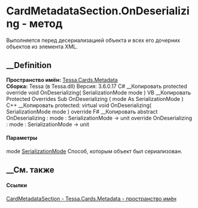 # CardMetadataSection.OnDeserializing - метод
Выполняется перед десериализацией объекта и всех его дочерних объектов из
элемента XML.
##  __Definition
 **Пространство имён:** [Tessa.Cards.Metadata](N_Tessa_Cards_Metadata.htm)  
 **Сборка:** Tessa (в Tessa.dll) Версия: 3.6.0.17
C# __Копировать
     protected override void OnDeserializing(
    	SerializationMode mode
    )
VB __Копировать
     Protected Overrides Sub OnDeserializing ( 
    	mode As SerializationMode
    )
C++ __Копировать
     protected:
    virtual void OnDeserializing(
    	SerializationMode mode
    ) override
F# __Копировать
     abstract OnDeserializing : 
            mode : SerializationMode -> unit 
    override OnDeserializing : 
            mode : SerializationMode -> unit 
#### Параметры
mode [SerializationMode](T_Tessa_Cards_SerializationMode.htm)
    Способ, которым объект был сериализован.
##  __См. также
#### Ссылки
[CardMetadataSection - ](T_Tessa_Cards_Metadata_CardMetadataSection.htm)
[Tessa.Cards.Metadata - пространство имён](N_Tessa_Cards_Metadata.htm)
